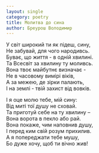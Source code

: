 ```yaml
---
layout: single
category: poetry
title: Молитва до сина
author: Бреурош Володимир
---
```


У світ широкий ти як підеш, сину,  
Не забувай, для чого народивсь.  
Буває, що життя - в одній хвилині.  
Та Всесвіт за хвилину ту моливсь.  
Вона твоє майбутнє визначає -  
Не в часовому вимірі віків,  
А за межею, де зірки палають,   
І на землі - твій захист від вовків.  

І я оце молю тебе, мій сину:  
Від миті тої душу не сховай.  
Та приготуй себе на ту хвилину –  
Вона ворота в пекло або рай.  
Вона покаже, чим наповнив душу,  
І перед ким свій розум прихилив.  
А я попереджати тебе мушу,  
Бо дуже хочу, щоб ти вічно жив!  
